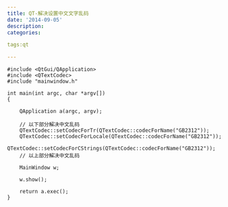 ```yaml
---
title: QT-解决设置中文文字乱码
date: '2014-09-05'
description:
categories:

tags:qt

---
```


	#include <QtGui/QApplication>
	#include <QTextCodec>
	#include "mainwindow.h"
	 
	int main(int argc, char *argv[])
	{
	 
	    QApplication a(argc, argv);

	    // 以下部分解决中文乱码
	    QTextCodec::setCodecForTr(QTextCodec::codecForName("GB2312"));
	    QTextCodec::setCodecForLocale(QTextCodec::codecForName("GB2312"));
	    QTextCodec::setCodecForCStrings(QTextCodec::codecForName("GB2312"));
	    // 以上部分解决中文乱码

	    MainWindow w;
	 
	    w.show();
	 
	    return a.exec();
	}

